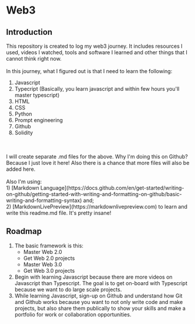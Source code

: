 # Web3
## Introduction
This repository is created to log my web3 journey. It includes resources I used, videos I watched, tools and software I learned and other things that I cannot think right now.
<br />
<br /> In this journey, what I figured out is that I need to learn the following:
1. Javascript
2. Typecript (Basically, you learn javascript and within few hours you'll master typescript)
3. HTML
4. CSS
5. Python
6. Prompt engineering
7. Github
8. Solidity
<br />
<br /> I will create separate .md files for the above. Why I'm doing this on Github? Because I just love it here! Also there is a chance that more files will also be added here.
<br />
<br /> Also I'm using:
<br /> 1) [Markdown Language](https://docs.github.com/en/get-started/writing-on-github/getting-started-with-writing-and-formatting-on-github/basic-writing-and-formatting-syntax) and;
<br /> 2) [MarkdownLivePreview](https://markdownlivepreview.com) to learn and write this readme.md file. It's pretty insane!

## Roadmap
1. The basic framework is this:
   * Master Web 2.0
   * Get Web 2.0 projects
   * Master Web 3.0
   * Get Web 3.0 projects
2. Begin with learning Javascript because there are more videos on Javascript than Typescript. The goal is to get on-board with Typescript because we want to do large scale projects.
3. While learning Javascript, sign-up on Github and understand how Git and Github works because you want to not only write code and make projects, but also share them publically to show your skills and make a portfolio for work or collaboration opportunities.
